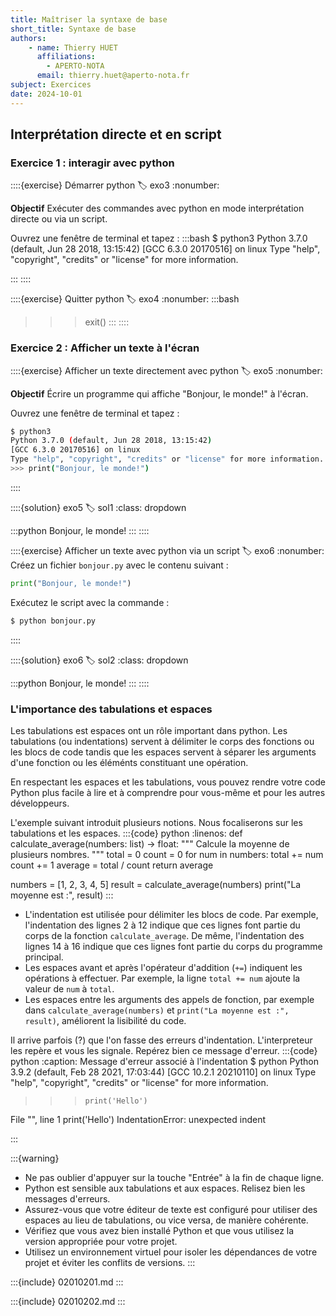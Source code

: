 ```yaml
---
title: Maîtriser la syntaxe de base
short_title: Syntaxe de base
authors: 
    - name: Thierry HUET
      affiliations: 
        - APERTO-NOTA
      email: thierry.huet@aperto-nota.fr
subject: Exercices
date: 2024-10-01
---
```

## Interprétation directe et en script

### Exercice 1 : interagir avec python

::::{exercise} Démarrer python
:label: exo3
:nonumber:

**Objectif**
Exécuter des commandes avec python en mode interprétation directe ou via un script.

Ouvrez une fenêtre de terminal et tapez :
:::bash
$ python3
Python 3.7.0 (default, Jun 28 2018, 13:15:42)
[GCC 6.3.0 20170516] on linux
Type "help", "copyright", "credits" or "license" for more information.
>>> 
:::
::::

::::{exercise} Quitter python
:label: exo4
:nonumber:
:::bash
>>> exit()
:::
::::

### Exercice 2 : Afficher un texte à l'écran

::::{exercise} Afficher un texte directement avec python
:label: exo5
:nonumber:

**Objectif**
Écrire un programme qui affiche "Bonjour, le monde!" à l'écran.

Ouvrez une fenêtre de terminal et tapez :
```bash
$ python3
Python 3.7.0 (default, Jun 28 2018, 13:15:42)
[GCC 6.3.0 20170516] on linux
Type "help", "copyright", "credits" or "license" for more information.
>>> print("Bonjour, le monde!")
```
::::

::::{solution} exo5
:label: sol1
:class: dropdown

:::python
Bonjour, le monde!
:::
::::


::::{exercise} Afficher un texte avec python via un script
:label: exo6
:nonumber:
Créez un fichier `bonjour.py` avec le contenu suivant :
```python
print("Bonjour, le monde!")
```
Exécutez le script avec la commande :
```bash
$ python bonjour.py
```
::::

::::{solution} exo6
:label: sol2
:class: dropdown

:::python
Bonjour, le monde!
:::
::::

### L'importance des tabulations et espaces
Les tabulations est espaces ont un rôle important dans python. 
Les tabulations (ou indentations) servent à délimiter le corps des fonctions ou les blocs de code tandis que les espaces servent à séparer les arguments d'une fonction ou les éléménts constituant une opération.

En respectant les espaces et les tabulations, vous pouvez rendre votre code Python plus facile à lire et à comprendre pour vous-même et pour les autres développeurs.

L'exemple suivant introduit plusieurs notions. Nous focaliserons sur les tabulations et les espaces.
:::{code} python
:linenos:
def calculate_average(numbers: list) -> float:
    """
    Calcule la moyenne de plusieurs nombres.
    """
    total = 0
    count = 0
    for num in numbers:
        total += num
        count += 1
    average = total / count
    return average

numbers = [1, 2, 3, 4, 5]
result = calculate_average(numbers)
print("La moyenne est :", result)
:::

- L'indentation est utilisée pour délimiter les blocs de code. Par exemple, l'indentation des lignes 2 à 12 indique que ces lignes font partie du corps de la fonction `calculate_average`. De même, l'indentation des lignes 14 à 16 indique que ces lignes font partie du corps du programme principal.
- Les espaces avant et après l'opérateur d'addition (`+=`) indiquent les opérations à effectuer. Par exemple, la ligne `total += num` ajoute la valeur de `num` à `total`.
- Les espaces entre les arguments des appels de fonction, par exemple dans `calculate_average(numbers)` et `print("La moyenne est :", result)`, améliorent la lisibilité du code.


Il arrive parfois (?) que l'on fasse des erreurs d'indentation.  L'interpreteur les repère et vous les signale. Repérez bien ce message d'erreur.
:::{code} python
:caption: Message d'erreur associé à l'indentation
$ python
Python 3.9.2 (default, Feb 28 2021, 17:03:44) 
[GCC 10.2.1 20210110] on linux
Type "help", "copyright", "credits" or "license" for more information.
>>>     print('Hello')
File "<stdin>", line 1
    print('Hello')
IndentationError: unexpected indent
>>> 
:::

:::{warning}
- Ne pas oublier d'appuyer sur la touche "Entrée" à la fin de chaque ligne.
- Python est sensible aux tabulations et aux espaces. Relisez bien les messages d'erreurs.
- Assurez-vous que votre éditeur de texte est configuré pour utiliser des espaces au lieu de tabulations, ou vice versa, de manière cohérente.
- Vérifiez que vous avez bien installé Python et que vous utilisez la version appropriée pour votre projet.
- Utilisez un environnement virtuel pour isoler les dépendances de votre projet et éviter les conflits de versions.
:::

:::{include} 02010201.md
:::

:::{include} 02010202.md
:::